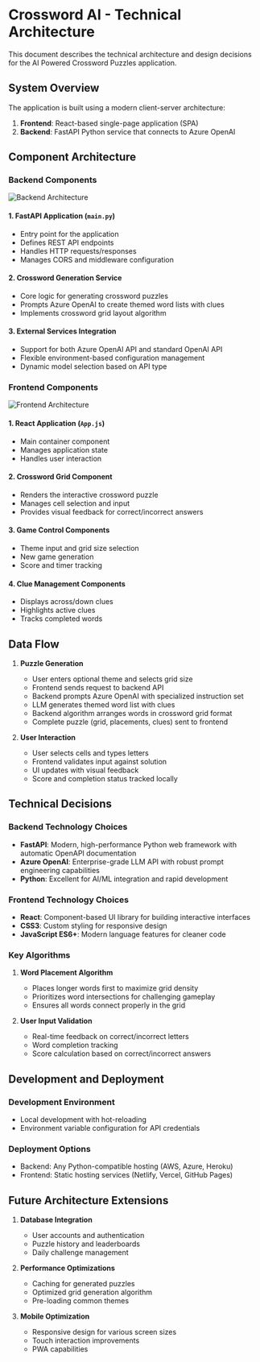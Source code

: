 # Crossword AI - Technical Architecture

This document describes the technical architecture and design decisions for the AI Powered Crossword Puzzles application.

## System Overview

The application is built using a modern client-server architecture:

1. **Frontend**: React-based single-page application (SPA)
2. **Backend**: FastAPI Python service that connects to Azure OpenAI

## Component Architecture

### Backend Components

![Backend Architecture](https://i.imgur.com/jXQFYvZ.png)

#### 1. FastAPI Application (`main.py`)
- Entry point for the application
- Defines REST API endpoints
- Handles HTTP requests/responses
- Manages CORS and middleware configuration

#### 2. Crossword Generation Service
- Core logic for generating crossword puzzles
- Prompts Azure OpenAI to create themed word lists with clues
- Implements crossword grid layout algorithm

#### 3. External Services Integration
- Support for both Azure OpenAI API and standard OpenAI API
- Flexible environment-based configuration management
- Dynamic model selection based on API type

### Frontend Components

![Frontend Architecture](https://i.imgur.com/kFQJ7RB.png)

#### 1. React Application (`App.js`)
- Main container component
- Manages application state
- Handles user interaction

#### 2. Crossword Grid Component
- Renders the interactive crossword puzzle
- Manages cell selection and input
- Provides visual feedback for correct/incorrect answers

#### 3. Game Control Components
- Theme input and grid size selection
- New game generation
- Score and timer tracking

#### 4. Clue Management Components
- Displays across/down clues
- Highlights active clues
- Tracks completed words

## Data Flow

1. **Puzzle Generation**
   - User enters optional theme and selects grid size
   - Frontend sends request to backend API
   - Backend prompts Azure OpenAI with specialized instruction set
   - LLM generates themed word list with clues
   - Backend algorithm arranges words in crossword grid format
   - Complete puzzle (grid, placements, clues) sent to frontend

2. **User Interaction**
   - User selects cells and types letters
   - Frontend validates input against solution
   - UI updates with visual feedback
   - Score and completion status tracked locally

## Technical Decisions

### Backend Technology Choices

- **FastAPI**: Modern, high-performance Python web framework with automatic OpenAPI documentation
- **Azure OpenAI**: Enterprise-grade LLM API with robust prompt engineering capabilities
- **Python**: Excellent for AI/ML integration and rapid development

### Frontend Technology Choices

- **React**: Component-based UI library for building interactive interfaces
- **CSS3**: Custom styling for responsive design
- **JavaScript ES6+**: Modern language features for cleaner code

### Key Algorithms

1. **Word Placement Algorithm**
   - Places longer words first to maximize grid density
   - Prioritizes word intersections for challenging gameplay
   - Ensures all words connect properly in the grid

2. **User Input Validation**
   - Real-time feedback on correct/incorrect letters
   - Word completion tracking
   - Score calculation based on correct/incorrect answers

## Development and Deployment

### Development Environment
- Local development with hot-reloading
- Environment variable configuration for API credentials

### Deployment Options
- Backend: Any Python-compatible hosting (AWS, Azure, Heroku)
- Frontend: Static hosting services (Netlify, Vercel, GitHub Pages)

## Future Architecture Extensions

1. **Database Integration**
   - User accounts and authentication
   - Puzzle history and leaderboards
   - Daily challenge management

2. **Performance Optimizations**
   - Caching for generated puzzles
   - Optimized grid generation algorithm
   - Pre-loading common themes

3. **Mobile Optimization**
   - Responsive design for various screen sizes
   - Touch interaction improvements
   - PWA capabilities